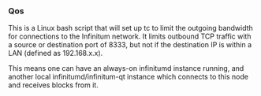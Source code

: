 ### Qos ###

This is a Linux bash script that will set up tc to limit the outgoing bandwidth for connections to the Infinitum network. It limits outbound TCP traffic with a source or destination port of 8333, but not if the destination IP is within a LAN (defined as 192.168.x.x).

This means one can have an always-on infinitumd instance running, and another local infinitumd/infinitum-qt instance which connects to this node and receives blocks from it.

